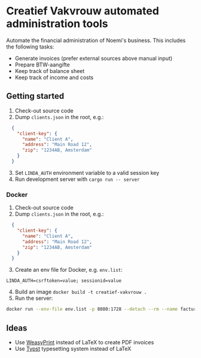 # Creatief Vakvrouw automated administration tools

Automate the financial administration of Noemi's business.
This includes the following tasks:

- Generate invoices (prefer external sources above manual input)
- Prepare BTW-aangifte
- Keep track of balance sheet
- Keep track of income and costs

## Getting started

1. Check-out source code
2. Dump `clients.json` in the root, e.g.:
```json
  {
    "client-key": {
      "name": "Client A",
      "address": "Main Road 12",
      "zip": "1234AB, Amsterdam"
    }
  }
```
3. Set `LINDA_AUTH` environment variable to a valid session key
4. Run development server with `cargo run -- server`

### Docker

1. Check-out source code
2. Dump `clients.json` in the root, e.g.:
```json
  {
    "client-key": {
      "name": "Client A",
      "address": "Main Road 12",
      "zip": "1234AB, Amsterdam"
    }
  }
```
3. Create an env file for Docker, e.g. `env.list`:
```
LINDA_AUTH=csrftoken=value; sessionid=value
```
4. Build an image `docker build -t creatief-vakvrouw .`
5. Run the server:
```sh
docker run --env-file env.list -p 8080:1728 --detach --rm --name facturen creatief-vakvrouw:latest
```

## Ideas

- Use [WeasyPrint](https://doc.courtbouillon.org/weasyprint/stable/) instead of LaTeX to create PDF invoices
- Use [Typst](https://github.com/typst/typst) typesetting system instead of LaTeX
